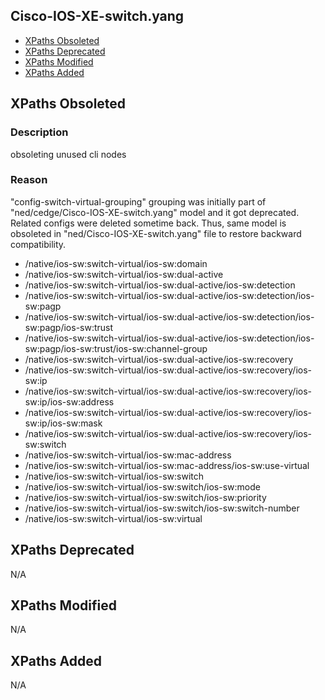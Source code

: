 ## Cisco-IOS-XE-switch.yang


- [XPaths Obsoleted](#xpaths-obsoleted)
- [XPaths Deprecated](#xpaths-deprecated)
- [XPaths Modified](#xpaths-modified)
- [XPaths Added](#xpaths-added)

## XPaths Obsoleted

### Description

obsoleting unused cli nodes

### Reason

"config-switch-virtual-grouping" grouping was initially part of "ned/cedge/Cisco-IOS-XE-switch.yang" model and it got deprecated. Related configs were deleted sometime back. Thus, same model is obsoleted in "ned/Cisco-IOS-XE-switch.yang" file to restore backward compatibility.

- /native/ios-sw:switch-virtual/ios-sw:domain
- /native/ios-sw:switch-virtual/ios-sw:dual-active
- /native/ios-sw:switch-virtual/ios-sw:dual-active/ios-sw:detection
- /native/ios-sw:switch-virtual/ios-sw:dual-active/ios-sw:detection/ios-sw:pagp
- /native/ios-sw:switch-virtual/ios-sw:dual-active/ios-sw:detection/ios-sw:pagp/ios-sw:trust
- /native/ios-sw:switch-virtual/ios-sw:dual-active/ios-sw:detection/ios-sw:pagp/ios-sw:trust/ios-sw:channel-group
- /native/ios-sw:switch-virtual/ios-sw:dual-active/ios-sw:recovery
- /native/ios-sw:switch-virtual/ios-sw:dual-active/ios-sw:recovery/ios-sw:ip
- /native/ios-sw:switch-virtual/ios-sw:dual-active/ios-sw:recovery/ios-sw:ip/ios-sw:address
- /native/ios-sw:switch-virtual/ios-sw:dual-active/ios-sw:recovery/ios-sw:ip/ios-sw:mask
- /native/ios-sw:switch-virtual/ios-sw:dual-active/ios-sw:recovery/ios-sw:switch
- /native/ios-sw:switch-virtual/ios-sw:mac-address
- /native/ios-sw:switch-virtual/ios-sw:mac-address/ios-sw:use-virtual
- /native/ios-sw:switch-virtual/ios-sw:switch
- /native/ios-sw:switch-virtual/ios-sw:switch/ios-sw:mode
- /native/ios-sw:switch-virtual/ios-sw:switch/ios-sw:priority
- /native/ios-sw:switch-virtual/ios-sw:switch/ios-sw:switch-number
- /native/ios-sw:switch-virtual/ios-sw:virtual

## XPaths Deprecated

N/A

## XPaths Modified

N/A

## XPaths Added

N/A



